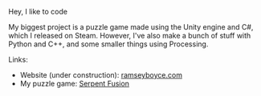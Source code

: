 Hey, I like to code

My biggest project is a puzzle game made using the Unity engine and C#, which I released on Steam. However, I've also make a bunch of stuff with Python and C++, and some smaller things using Processing.

Links:
  - Website (under construction): [ramseyboyce.com](ramseyboyce.com)
  - My puzzle game: [Serpent Fusion](https://store.steampowered.com/app/1126260/Serpent_Fusion/)




<!--
**rmboyce/rmboyce** is a ✨ _special_ ✨ repository because its `README.md` (this file) appears on your GitHub profile.

Here are some ideas to get you started:

- 🔭 I’m currently working on ...
- 🌱 I’m currently learning ...
- 👯 I’m looking to collaborate on ...
- 🤔 I’m looking for help with ...
- 💬 Ask me about ...
- 📫 How to reach me: ...
- 😄 Pronouns: ...
- ⚡ Fun fact: ...
-->
